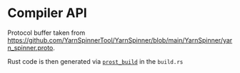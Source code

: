 # Compiler API

Protocol buffer taken from https://github.com/YarnSpinnerTool/YarnSpinner/blob/main/YarnSpinner/yarn_spinner.proto.

Rust code is then generated via [`prost_build`](https://github.com/tokio-rs/prost/tree/master/prost-build) in the `build.rs`
